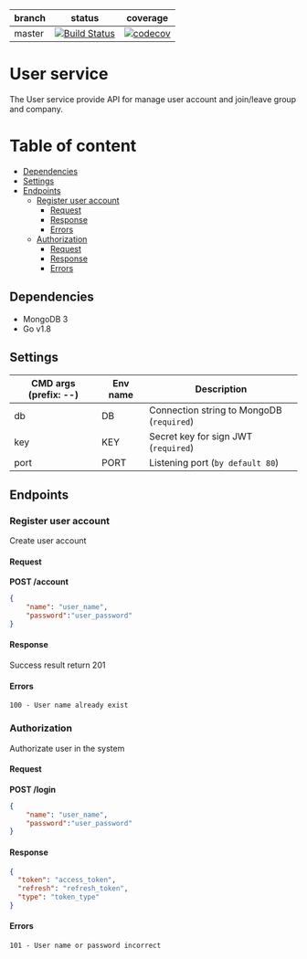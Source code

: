  branch | status| coverage |
 -------|-------|----------|
 master| [![Build Status](https://travis-ci.org/t-ksn/user-service.svg?branch=master)](https://travis-ci.org/t-ksn/user-service)| [![codecov](https://codecov.io/gh/t-ksn/user-service/branch/master/graph/badge.svg)](https://codecov.io/gh/t-ksn/user-service)
# User service
The User service provide API for manage user account and join/leave group and company.

# Table of content
<!-- MDTOC maxdepth:6 firsth1:2 numbering:0 flatten:0 bullets:1 updateOnSave:1 -->
- [Dependencies](#dependencies)   
- [Settings](#settings)   
- [Endpoints](#endpoints)   
   - [Register user account](#register-user-account)   
      - [Request](#request)   
      - [Response](#response)   
      - [Errors](#errors)   
   - [Authorization](#authorization)   
      - [Request](#request)   
      - [Response](#response)   
      - [Errors](#errors)   

<!-- /MDTOC -->

## Dependencies
* MongoDB 3
* Go v1.8

## Settings
CMD args (prefix: --)| Env name | Description
---|---|---
db | DB | Connection string to MongoDB (`required`)|
key | KEY | Secret key for sign JWT (`required`) |
port | PORT | Listening port (`by default 80`)

## Endpoints
### Register user account
Create user account

#### Request
**POST /account**
```json
{
    "name": "user_name",
    "password":"user_password"
}
```
#### Response
Success result return 201

#### Errors
```
100 - User name already exist
```

### Authorization
Authorizate user in the system

#### Request
**POST /login**
```json
{
    "name": "user_name",
    "password":"user_password"
}
```
#### Response
```json
{
  "token": "access_token",
  "refresh": "refresh_token",
  "type": "token_type"
}
```
#### Errors
```
101 - User name or password incorrect
```
